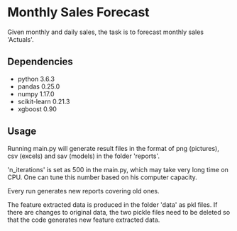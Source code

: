 # Monthly Sales Forecast

Given monthly and daily sales, the task is to forecast monthly sales 'Actuals'.


## Dependencies
* python 3.6.3
* pandas 0.25.0
* numpy 1.17.0
* scikit-learn 0.21.3
* xgboost 0.90

## Usage
Running main.py will generate result files in the format of png (pictures),
 csv (excels) and sav (models) in the folder 'reports'.

 'n_iterations' is set as 500 in the main.py, which may take very long
 time on CPU. One can tune this number based on his computer capacity.

Every run generates new reports covering old ones.

The feature extracted data is produced in the folder 'data' as pkl files.
If there are changes to original data, the two pickle files need to be
deleted so that the code generates new feature extracted data.